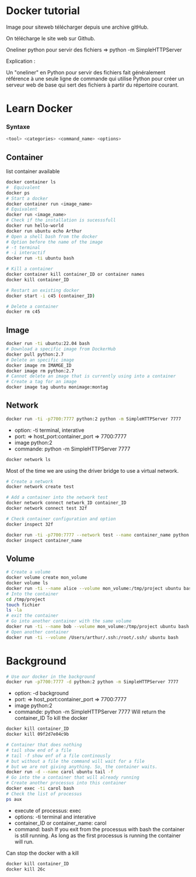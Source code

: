 # Docker tutorial

Image pour siteweb télécharger depuis une archive gitHub.

On télécharge le site web sur Github.

Oneliner python pour servir des fichiers ⇒ python -m SimpleHTTPServer

Explication :

Un "oneliner" en Python pour servir des fichiers fait généralement référence à une seule ligne de commande qui utilise Python pour créer un serveur web de base qui sert des fichiers à partir du répertoire courant.

# Learn Docker

### Syntaxe
```bash
<tool> <categories> <command_name> <options>
```
## Container

list container available 

```bash 
docker container ls
#  Equivalent
docker ps
# Start a docker
docker container run <image_name>
# Equivalent
docker run <image_name>
# Check if the installation is sucesssfull
docker run hello-world 
docker run ubuntu echo Arthur
# Open a shell bash from the docker
# Option before the name of the image
# -t terminal
# -i interactif
docker run -ti ubuntu bash 

# Kill a container
docker container kill container_ID or container names
docker kill container_ID

# Restart an existing docker
docker start -i c45 (container_ID)

# Delete a container
docker rm c45
```
## Image

```bash
docker run -ti ubuntu:22.04 bash
# Download a specific image from DockerHub
docker pull python:2.7
# Delete an specific image
docker image rm IMAMGE_ID
docker image rm python:2.7
# Cannot delete an image that is currently using into a container
# Create a tag for an image
docker image tag ubuntu monimage:montag
```
## Network

```bash
docker run -ti -p7700:7777 python:2 python -m SimpleHTTPServer 7777
```
- option: -ti terminal, interative
- port: 
    => host_port:container_port
    => 7700:7777
- image python:2
- commande: python -m SimpleHTTPServer 7777

```bash
docker network ls
```
Most of the time we are using the driver bridge to use a virtual network.
```bash
# Create a network
docker network create test

# Add a container into the network test
docker network connect network_ID container_ID 
docker network connect test 32f 

# Check container configuration and option
docker inspect 32f

docker run -ti -p7700:7777 --network test --name container_name python:2 python -m SimpleHTTPServer 7777
docker inspect container_name
```

## Volume

```bash
# Create a volume
docker volume create mon_volume
docker volume ls
docker run -ti --name alice --volume mon_volume:/tmp/project ubuntu bash
# Into the container
cd /tmp/project
touch fichier
ls -la
# exit the container
# Go into another container with the same volume
docker run -ti --name bob --volume mon_volume:/tmp/project ubuntu bash
# Open another container
docker run -ti --volume /Users/arthur/.ssh:/root/.ssh/ ubuntu bash
```
# Background
```bash 
# Use our docker in the background
docker run -p7700:7777 -d python:2 python -m SimpleHTTPServer 7777
```
- option: -d background
- port: 
    => host_port:container_port
    => 7700:7777
- image python:2
- commande: python -m SimpleHTTPServer 7777
Will return the container_ID
To kill the docker
```bash
docker kill container_ID
docker kill 09f2d7e04c9b
```

```bash
# Container that does nothing
# tail show end of a file
# tail -f show enf of a file continously
# but without a file the command will wait for a file 
# but we are not giving anything. So, the container waits.
docker run -d --name carol ubuntu tail -f
# Go into the a container that will already running
# Create another processus into this container
docker exec -ti carol bash
# Check the list of processus
ps aux
```
- execute of processus: exec
- options: -ti terminal and interative
- container_ID or container_name: carol
- command: bash
If you exit from the processus with bash the container is still running.
As long as the first processus is running the container will run.

Can stop the docker with a kill
```bash
docker kill container_ID
docker kill 26c
```